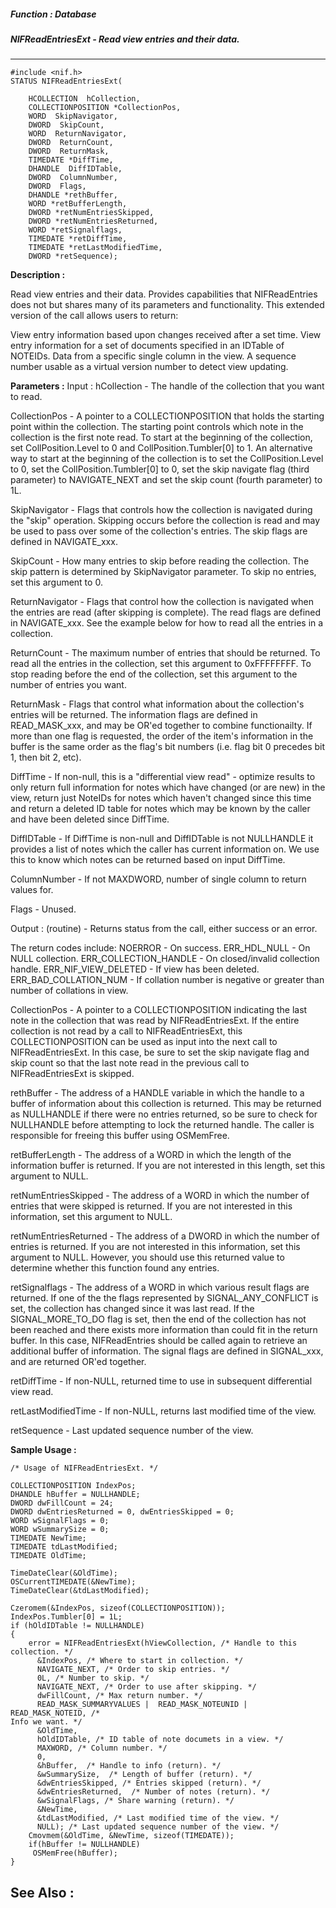 ##### Function : Database 
##### NIFReadEntriesExt - Read view entries and their data.
---
```
#include <nif.h>
STATUS NIFReadEntriesExt(

	HCOLLECTION  hCollection,
	COLLECTIONPOSITION *CollectionPos,
	WORD  SkipNavigator,
	DWORD  SkipCount,
	WORD  ReturnNavigator,
	DWORD  ReturnCount,
	DWORD  ReturnMask,
	TIMEDATE *DiffTime,
	DHANDLE  DiffIDTable,
	DWORD  ColumnNumber,
	DWORD  Flags,
	DHANDLE *rethBuffer,
	WORD *retBufferLength,
	DWORD *retNumEntriesSkipped,
	DWORD *retNumEntriesReturned,
	WORD *retSignalflags,
	TIMEDATE *retDiffTime,
	TIMEDATE *retLastModifiedTime,
	DWORD *retSequence);
```
**Description :**

Read view entries and their data. Provides capabilities that NIFReadEntries 
does not but shares many of its parameters and functionality. This extended 
version of the call allows users to return:

 View entry information based upon changes received after a set time.
 View entry information for a set of documents specified in an IDTable of 
NOTEIDs. 
 Data from a specific single column in the view. 
 A sequence number usable as a virtual version number to detect view updating.

**Parameters :**
Input :
hCollection  -  The handle of the collection that you want to read.

CollectionPos  -  A pointer to a COLLECTIONPOSITION that holds the starting point within the collection. The starting point controls which note in the collection is the first note read. To start at the beginning of the collection, set CollPosition.Level to 0 and CollPosition.Tumbler[0] to 1.  An alternative way to start at the beginning of the collection is to set the CollPosition.Level to 0, set the CollPosition.Tumbler[0] to 0, set the skip navigate flag (third parameter) to NAVIGATE_NEXT and set the skip count (fourth parameter) to 1L.

SkipNavigator  -  Flags that controls how the collection is navigated during the "skip" operation. Skipping occurs before the collection is read and may be used to pass over some of the collection's entries. The skip flags are defined in NAVIGATE_xxx.

SkipCount  -  How many entries to skip before reading the collection. The skip pattern is determined by SkipNavigator parameter. To skip no entries, set this argument to 0.

ReturnNavigator  -  Flags that control how the collection is navigated when the entries are read (after skipping is complete). The read flags are defined in NAVIGATE_xxx. See the example below for how to read all the entries in a collection.

ReturnCount  -  The maximum number of entries that should be returned. To read all the entries in the collection, set this argument to 0xFFFFFFFF. To stop reading before the end of the collection, set this argument to the number of entries you want.

ReturnMask  -  Flags that control what information about the collection's entries will be returned. The information flags are defined in READ_MASK_xxx, and may be OR'ed together to combine functionailty.  If more than one flag is requested, the order of the item's information in the buffer is the same order as the flag's bit numbers (i.e. flag bit 0 precedes bit 1, then bit 2, etc).

DiffTime  -  If non-null, this is a "differential view read" - optimize results to only return full information for notes which have changed (or are new) in the view, return just NoteIDs for notes which haven't changed since this time and return a deleted ID table for notes which may be known by the caller and have been deleted since DiffTime.

DiffIDTable  -  If DiffTime is non-null and DiffIDTable is not NULLHANDLE it provides a list of notes which the caller has current information on. We use this to know which notes can be returned based on input DiffTime.

ColumnNumber  -  If not MAXDWORD, number of single column to return values for.

Flags  -  Unused.

Output :
(routine)  -  Returns status from the call, either success or an error.

The return codes include: 
NOERROR - On success. 
ERR_HDL_NULL - On NULL collection. 
ERR_COLLECTION_HANDLE - On closed/invalid collection handle. 
ERR_NIF_VIEW_DELETED - If view has been deleted. 
ERR_BAD_COLLATION_NUM - If collation number is negative or greater than number of collations in view.


CollectionPos  -  A pointer to a COLLECTIONPOSITION indicating the last note in the collection that was read by NIFReadEntriesExt.  If the entire collection is not read by a call to NIFReadEntriesExt, this COLLECTIONPOSITION can be used as input into the next call to NIFReadEntriesExt.  In this case, be sure to set the skip navigate flag and skip count so that the last note read in the previous call to NIFReadEntriesExt is skipped.

rethBuffer  -  The address of a HANDLE variable in which the handle to a buffer of information about this collection is returned.  This may be returned as NULLHANDLE if there were no entries returned, so be sure to check for NULLHANDLE before attempting to lock the returned handle. The caller is responsible for freeing this buffer using OSMemFree.

retBufferLength  -  The address of a WORD in which the length of the information buffer is returned. If you are not interested in this length, set this argument to NULL.

retNumEntriesSkipped  -  The address of a WORD in which the number of entries that were skipped is returned. If you are not interested in this information, set this argument to NULL.

retNumEntriesReturned  -  The address of a DWORD in which the number of entries is returned. If you are not interested in this information, set this argument to NULL.  However, you should use this returned value to determine whether this function found any entries.

retSignalflags  -  The address of a WORD in which various result flags are returned.  If one of the the flags represented by SIGNAL_ANY_CONFLICT is set, the collection has changed since it was last read. If the SIGNAL_MORE_TO_DO flag is set, then the end of the collection has not been reached and there exists more information than could fit in the return buffer.  In this case, NIFReadEntries should be called again to retrieve an additional buffer of information.  The signal flags are defined in SIGNAL_xxx, and are returned OR'ed together.

retDiffTime  -  If non-NULL, returned time to use in subsequent differential view read.

retLastModifiedTime  -  If non-NULL, returns last modified time of the view.

retSequence  -  Last updated sequence number of the view.


**Sample Usage :**
```
/* Usage of NIFReadEntriesExt. */

COLLECTIONPOSITION IndexPos;
DHANDLE hBuffer = NULLHANDLE;
DWORD dwFillCount = 24;
DWORD dwEntriesReturned = 0, dwEntriesSkipped = 0;
WORD wSignalFlags = 0;
WORD wSummarySize = 0;
TIMEDATE NewTime;
TIMEDATE tdLastModified;
TIMEDATE OldTime;

TimeDateClear(&OldTime);
OSCurrentTIMEDATE(&NewTime);
TimeDateClear(&tdLastModified);

Czeromem(&IndexPos, sizeof(COLLECTIONPOSITION));
IndexPos.Tumbler[0] = 1L;
if (hOldIDTable != NULLHANDLE)
{
	error = NIFReadEntriesExt(hViewCollection, /* Handle to this 
collection. */
	  &IndexPos, /* Where to start in collection. */
	  NAVIGATE_NEXT, /* Order to skip entries. */
	  0L, /* Number to skip. */
	  NAVIGATE_NEXT, /* Order to use after skipping. */
	  dwFillCount, /* Max return number. */
	  READ_MASK_SUMMARYVALUES |  READ_MASK_NOTEUNID | READ_MASK_NOTEID, /* 
Info we want. */
	  &OldTime,
	  hOldIDTable, /* ID table of note documets in a view. */
	  MAXWORD, /* Column number. */
	  0,
	  &hBuffer,  /* Handle to info (return). */
	  &wSummarySize,  /* Length of buffer (return). */
	  &dwEntriesSkipped, /* Entries skipped (return). */
	  &dwEntriesReturned,  /* Number of notes (return). */
	  &wSignalFlags, /* Share warning (return). */
	  &NewTime,
	  &tdLastModified, /* Last modified time of the view. */
	  NULL); /* Last updated sequence number of the view. */
	Cmovmem(&OldTime, &NewTime, sizeof(TIMEDATE));
	if(hBuffer != NULLHANDLE)
	 OSMemFree(hBuffer);
}
```
**See Also :**
---
